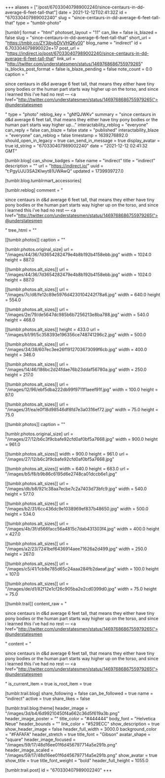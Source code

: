 +++
aliases = ["/post/670330407989002240/since-centaurs-in-dd-average-6-feet-tall-that"]
date = 2021-12-12T02:41:32Z
id = "670330407989002240"
slug = "since-centaurs-in-dd-average-6-feet-tall-that"
type = "tumblr-photo"

[tumblr]
format = "html"
photoset_layout = "11"
can_like = false
is_blazed = false
slug = "since-centaurs-in-dd-average-6-feet-tall-that"
short_url = "https://tmblr.co/ZY3jbybDVVHQKy00"
blog_name = "indirect"
id = 6.703304079890022e+17
post_url = "https://indirect.io/post/670330407989002240/since-centaurs-in-dd-average-6-feet-tall-that"
link_url = "http://twitter.com/understatesmen/status/1469768686755979265"
is_blocks_post_format = false
is_blaze_pending = false
note_count = 0.0
caption = "<p>since centaurs in d&amp;d average 6 feet tall, that means they either have tiny pony bodies or the human part starts way higher up on the torso, and since i learned this i&rsquo;ve had no rest — <a href=\"http://twitter.com/understatesmen/status/1469768686755979265\">@understatesmen</a></p>"
type = "photo"
reblog_key = "gNfQJWKv"
summary = "since centaurs in d&d average 6 feet tall, that means they either have tiny pony bodies or the human part starts way higher up..."
interactability_reblog = "everyone"
can_reply = false
can_blaze = false
state = "published"
interactability_blaze = "everyone"
can_reblog = false
timestamp = 1639276892.0
should_open_in_legacy = true
can_send_in_message = true
display_avatar = true
id_string = "670330407989002240"
date = "2021-12-12 02:41:32 GMT"

[tumblr.blog]
can_show_badges = false
name = "indirect"
title = "indirect"
description = ""
url = "https://indirect.io/"
uuid = "t:PgyUJU3SA2Klwyt81UWAwQ"
updated = 1739939727.0

[tumblr.blog.tumblrmart_accessories]

[tumblr.reblog]
comment = "<p>since centaurs in d&amp;d average 6 feet tall, that means they either have tiny pony bodies or the human part starts way higher up on the torso, and since i learned this i’ve had no rest — <a href=\"http://twitter.com/understatesmen/status/1469768686755979265\">@understatesmen</a></p>"
tree_html = ""

[[tumblr.photos]]
caption = ""

[tumblr.photos.original_size]
url = "/images/44/36/7d3654282479e4b8b192b4158ebb.jpg"
width = 1024.0
height = 887.0

[[tumblr.photos.alt_sizes]]
url = "/images/44/36/7d3654282479e4b8b192b4158ebb.jpg"
width = 1024.0
height = 887.0

[[tumblr.photos.alt_sizes]]
url = "/images/7c/d8/fe12c89e5976d4230104242f78a6.jpg"
width = 640.0
height = 554.0

[[tumblr.photos.alt_sizes]]
url = "/images/2e/79/de5647dc985b6b7256213e8ba788.jpg"
width = 540.0
height = 468.0

[[tumblr.photos.alt_sizes]]
height = 433.0
url = "/images/b1/9f/5c358393e196356ce748741296c2.jpg"
width = 500.0

[[tumblr.photos.alt_sizes]]
url = "/images/34/38/607ec3ee26f1912703673099f6cb.jpg"
width = 400.0
height = 346.0

[[tumblr.photos.alt_sizes]]
url = "/images/14/46/186bc2d24fdae76b23ddaf56780a.jpg"
width = 250.0
height = 217.0

[[tumblr.photos.alt_sizes]]
url = "/images/12/96/ebf5dba222db99f9711f1aeef91f.jpg"
width = 100.0
height = 87.0

[[tumblr.photos.alt_sizes]]
url = "/images/3f/ea/e0f18d98546df8fd7e3a0316ef72.jpg"
width = 75.0
height = 75.0

[[tumblr.photos]]
caption = ""

[tumblr.photos.original_size]
url = "/images/27/12/b6c3f9cbafe92cfd0af0bf5a7668.jpg"
width = 900.0
height = 961.0

[[tumblr.photos.alt_sizes]]
width = 900.0
height = 961.0
url = "/images/27/12/b6c3f9cbafe92cfd0af0bf5a7668.jpg"

[[tumblr.photos.alt_sizes]]
width = 640.0
height = 683.0
url = "/images/b5/f8/b9b86c6195d6e2748ca01dccb6e1.jpg"

[[tumblr.photos.alt_sizes]]
url = "/images/db/b8/921c38aa7ecbe7c2a7403d73bfc9.jpg"
width = 540.0
height = 577.0

[[tumblr.photos.alt_sizes]]
url = "/images/b2/31/6cc436dc9e1038969ef837b48650.jpg"
width = 500.0
height = 534.0

[[tumblr.photos.alt_sizes]]
url = "/images/4b/3f/d566facc56a4815c7dab431303f4.jpg"
width = 400.0
height = 427.0

[[tumblr.photos.alt_sizes]]
url = "/images/a2/23/7241bef6436914aee71626a2d499.jpg"
width = 250.0
height = 267.0

[[tumblr.photos.alt_sizes]]
url = "/images/c5/41/1cb8e785d65c24aaa284fb2daeaf.jpg"
width = 100.0
height = 107.0

[[tumblr.photos.alt_sizes]]
url = "/images/de/d1/82f12e1cf26c905ba2e2cd0399d0.jpg"
width = 75.0
height = 75.0

[[tumblr.trail]]
content_raw = "<p>since centaurs in d&amp;d average 6 feet tall, that means they either have tiny pony bodies or the human part starts way higher up on the torso, and since i learned this i’ve had no rest — <a href=\"http://twitter.com/understatesmen/status/1469768686755979265\">@understatesmen</a></p>"
content = "<p>since centaurs in d&amp;d average 6 feet tall, that means they either have tiny pony bodies or the human part starts way higher up on the torso, and since i learned this i&rsquo;ve had no rest &mdash; <a href=\"http://twitter.com/understatesmen/status/1469768686755979265\">@understatesmen</a></p>"
is_current_item = true
is_root_item = true

[tumblr.trail.blog]
share_following = false
can_be_followed = true
name = "indirect"
active = true
share_likes = false

[tumblr.trail.blog.theme]
header_image = "/images/3d/b4/6d99210450f4a662c36d5f619a3b.png"
header_image_poster = ""
title_color = "#444444"
body_font = "Helvetica Neue"
header_bounds = ""
link_color = "#529ECC"
show_description = true
show_header_image = false
header_full_width = 3000.0
background_color = "#FAFAFA"
header_stretch = true
title_font = "Gibson"
avatar_shape = "square"
header_image_focused = "/images/59/17/48d16ee01f6d456797714a5e291b.png"
header_image_scaled = "/images/59/17/48d16ee01f6d456797714a5e291b.png"
show_avatar = true
show_title = true
title_font_weight = "bold"
header_full_height = 1055.0

[tumblr.trail.post]
id = "670330407989002240"
+++
